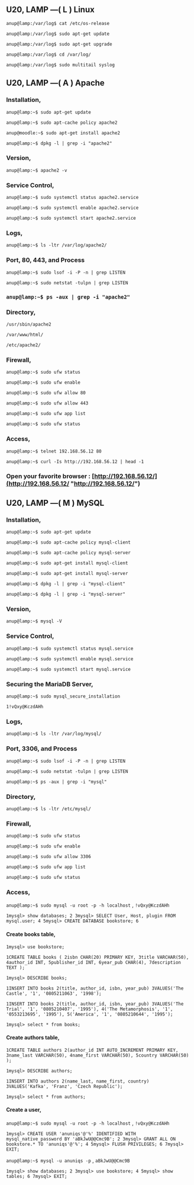 ## U20, LAMP —( L ) Linux

`anup@lamp:/var/log$ cat /etc/os-release`

`anup@lamp:/var/log$ sudo apt-get update`

`anup@lamp:/var/log$ sudo apt-get upgrade`

`anup@lamp:/var/log$ cd /var/log/`

`anup@lamp:/var/log$ sudo multitail syslog`





## U20, LAMP —( A ) Apache

### Installation,

`anup@lamp:~$ sudo apt-get update`

`anup@lamp:~$ sudo apt-cache policy apache2`

`anup@moodle:~$ sudo apt-get install apache2`

`anup@lamp:~$ dpkg -l | grep -i "apache2"`

### Version,

`anup@lamp:~$ apache2 -v`

### Service Control,

`anup@lamp:~$ sudo systemctl status apache2.service`

`anup@lamp:~$ sudo systemctl enable apache2.service`

`anup@lamp:~$ sudo systemctl start apache2.service`

### Logs,

`anup@lamp:~$ ls -ltr /var/log/apache2/`

### Port, 80, 443, and Process

`anup@lamp:~$ sudo lsof -i -P -n | grep LISTEN`

`anup@lamp:~$ sudo netstat -tulpn | grep LISTEN`

### `anup@lamp:~$ ps -aux | grep -i "apache2"`

### Directory,

`/usr/sbin/apache2`

`/var/www/html/`

`/etc/apache2/`

### Firewall,

`anup@lamp:~$ sudo ufw status`

`anup@lamp:~$ sudo ufw enable`

`anup@lamp:~$ sudo ufw allow 80`

`anup@lamp:~$ sudo ufw allow 443`

`anup@lamp:~$ sudo ufw app list`

`anup@lamp:~$ sudo ufw status`

### Access,

`anup@lamp:~$ telnet 192.168.56.12 80`

`anup@lamp:~$ curl -Is http://192.168.56.12 | head -1`

### Open your favorite browser : [http://192.168.56.12/](http://192.168.56.12/ "http://192.168.56.12/")





## U20, LAMP —( M ) MySQL
### Installation,

`anup@lamp:~$ sudo apt-get update`

`anup@lamp:~$ sudo apt-cache policy mysql-client`

`anup@lamp:~$ sudo apt-cache policy mysql-server`

`anup@lamp:~$ sudo apt-get install mysql-client`

`anup@lamp:~$ sudo apt-get install mysql-server`

`anup@lamp:~$ dpkg -l | grep -i "mysql-client"`

`anup@lamp:~$ dpkg -l | grep -i "mysql-server"`

### Version,

`anup@lamp:~$ mysql -V`

### Service Control,

`anup@lamp:~$ sudo systemctl status mysql.service`

`anup@lamp:~$ sudo systemctl enable mysql.service`

`anup@lamp:~$ sudo systemctl start mysql.service`

### Securing the MariaDB Server,

`anup@lamp:~$ sudo mysql_secure_installation`

`1!vQxy@KczdAHh`

### Logs,

`anup@lamp:~$ ls -ltr /var/log/mysql/`

### Port, 3306, and Process

`anup@lamp:~$ sudo lsof -i -P -n | grep LISTEN`

`anup@lamp:~$ sudo netstat -tulpn | grep LISTEN`

`anup@lamp:~$ ps -aux | grep -i "mysql"`

### Directory,

`anup@lamp:~$ ls -ltr /etc/mysql/`

### Firewall,

`anup@lamp:~$ sudo ufw status`

`anup@lamp:~$ sudo ufw enable`

`anup@lamp:~$ sudo ufw allow 3306`

`anup@lamp:~$ sudo ufw app list`

`anup@lamp:~$ sudo ufw status`

### Access,

`anup@lamp:~$ sudo mysql -u root -p -h localhost` , `!vQxy@KczdAHh`

`1mysql> show databases; 2 3mysql> SELECT User, Host, plugin FROM mysql.user; 4 5mysql> CREATE DATABASE bookstore; 6`

#### Create books table,

`1mysql> use bookstore;`

`1CREATE TABLE books ( 2isbn CHAR(20) PRIMARY KEY, 3title VARCHAR(50), 4author_id INT, 5publisher_id INT, 6year_pub CHAR(4), 7description TEXT );`

`1mysql> DESCRIBE books;`

`1INSERT INTO books 2(title, author_id, isbn, year_pub) 3VALUES('The Castle', '1', '0805211063', '1998');`

`1INSERT INTO books 2(title, author_id, isbn, year_pub) 3VALUES('The Trial', '1', '0805210407', '1995'), 4('The Metamorphosis', '1', '0553213695', '1995'), 5('America', '1', '0805210644', '1995');`

`1mysql> select * from books;`

#### Create authors table,

`1CREATE TABLE authors 2(author_id INT AUTO_INCREMENT PRIMARY KEY, 3name_last VARCHAR(50), 4name_first VARCHAR(50), 5country VARCHAR(50) );`

`1mysql> DESCRIBE authors;`

`1INSERT INTO authors 2(name_last, name_first, country) 3VALUES('Kafka', 'Franz', 'Czech Republic');`

`1mysql> select * from authors;`

#### Create a user,

`anup@lamp:~$ sudo mysql -u root -p -h localhost` , `!vQxy@KczdAHh`

`1mysql> CREATE USER 'anuniqs'@'%' IDENTIFIED WITH mysql_native_password BY 'aBkJwU@@Cmc9B'; 2 3mysql> GRANT ALL ON bookstore.* TO 'anuniqs'@'%'; 4 5mysql> FLUSH PRIVILEGES; 6 7mysql> EXIT;`

`anup@lamp:~$ mysql -u anuniqs -p` , `aBkJwU@@Cmc9B`

`1mysql> show databases; 2 3mysql> use bookstore; 4 5mysql> show tables; 6 7mysql> EXIT;`
